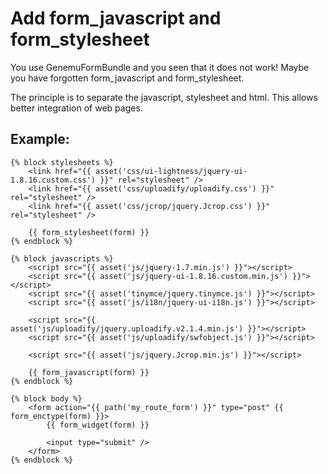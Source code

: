 # Add form_javascript and form_stylesheet

You use GenemuFormBundle and you seen that it does not work!
Maybe you have forgotten form_javascript and form_stylesheet.

The principle is to separate the javascript, stylesheet and html.
This allows better integration of web pages.

## Example:

``` twig
{% block stylesheets %}
    <link href="{{ asset('css/ui-lightness/jquery-ui-1.8.16.custom.css') }}" rel="stylesheet" />
    <link href="{{ asset('css/uploadify/uploadify.css') }}" rel="stylesheet" />
    <link href="{{ asset('css/jcrop/jquery.Jcrop.css') }}" rel="stylesheet" />

    {{ form_stylesheet(form) }}
{% endblock %}

{% block javascripts %}
    <script src="{{ asset('js/jquery-1.7.min.js') }}"></script>
    <script src="{{ asset('js/jquery-ui-1.8.16.custom.min.js') }}"></script>
    <script src="{{ asset('tinymce/jquery.tinymce.js') }}"></script>
    <script src="{{ asset('js/i18n/jquery-ui-i18n.js') }}"></script>

    <script src="{{ asset('js/uploadify/jquery.uploadify.v2.1.4.min.js') }}"></script>
    <script src="{{ asset('js/uploadify/swfobject.js') }}"></script>

    <script src="{{ asset('js/jquery.Jcrop.min.js') }}"></script>

    {{ form_javascript(form) }}
{% endblock %}

{% block body %}
    <form action="{{ path('my_route_form') }}" type="post" {{ form_enctype(form) }}>
        {{ form_widget(form) }}

        <input type="submit" />
    </form>
{% endblock %}
```
